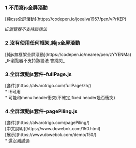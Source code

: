 

<h3>1.不用寫js全屏滾動</h3>
[純css全屏滾動](https://codepen.io/joealva1957/pen/vPrKEP) <br>

_IE瀏覽器不支持該語法_

<h3>2.沒有使用任何框架,純js全屏滾動</h3>
[純js無框架全屏滾動](https://codepen.io/nearee/pen/zYYENMa) <br>
_IE瀏覽器不支持該語法 會跳閃_

<h3>3.全屏滾動js套件-fullPage.js</h3>
[套件](https://alvarotrigo.com/fullPage/zh/) <br>
* IE可用 <br>
* 可能和menu header衝突(不確定,fixed header是否衝突) <br>


<h3>4.全屏滾動js套件-pagePiling.js</h3>
[套件](https://alvarotrigo.com/pagePiling/) <br>
[中文說明](https://www.dowebok.com/150.html) <br>
[展示](https://www.dowebok.com/demo/150/) <br>
* 還沒測試過 <br>
